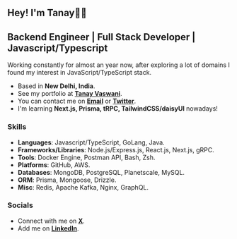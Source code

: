 ## Hey! I'm Tanay👋🏼

## Backend Engineer | Full Stack Developer | Javascript/Typescript

Working constantly for almost an year now, after exploring a lot of domains I found my interest in JavaScript/TypeScript stack.

- Based in **New Delhi, India**.
- See my portfolio at [**Tanay Vaswani**](http://tanayvaswani.bio.link).
- You can contact me on [**Email**](mailto:vaswani.tanay9@gmail.com) or [**Twitter**](https://www.twitter.com/iTanayVaswani).
- I'm learning **Next.js, Prisma, tRPC, TailwindCSS/daisyUI** nowadays!  

### Skills

- **Languages**: Javascript/TypeScript, GoLang, Java.
- **Frameworks/Libraries**: Node.js/Express.js, React.js, Next.js, gRPC.
- **Tools**: Docker Engine, Postman API, Bash, Zsh. 
- **Platforms**: GitHub, AWS.
- **Databases**: MongoDB, PostgreSQL, Planetscale, MySQL.
- **ORM**: Prisma, Mongoose, Drizzle.
- **Misc**: Redis, Apache Kafka, Nginx, GraphQL.

### Socials

- Connect with me on [**X**](https://www.twitter.com/iTanayVaswani).
- Add me on [**LinkedIn**](https://www.linkedin.com/in/tanayvaswani).
